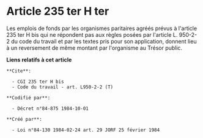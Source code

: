 # Article 235 ter H ter

Les emplois de fonds par les organismes paritaires agréés prévus à l'article 235 ter H bis qui ne répondent pas aux règles
posées par l'article L. 950-2-2 du code du travail et par les textes pris pour son application, donnent lieu à un reversement
de même montant par l'organisme au Trésor public.

**Liens relatifs à cet article**

	**Cite**:

	  - CGI 235 ter H bis
	  - Code du travail - art. L950-2-2 (T)

	**Codifié par**:

	  - Décret n°84-875 1984-10-01

	**Créé par**:

	  - Loi n°84-130 1984-02-24 art. 29 JORF 25 février 1984
